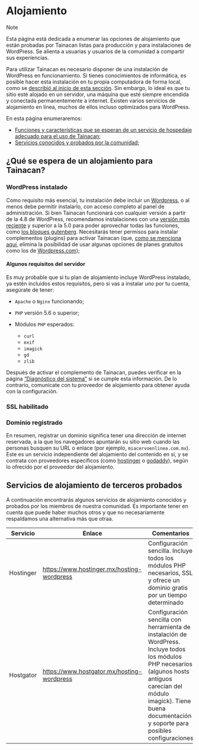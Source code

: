 # Alojamiento

> [!NOTE]
> Esta página está dedicada a enumerar las opciones de alojamiento que están probadas por Tainacan listas para producción y para instalaciones de WordPress. Se alienta a usuarias y usuarios de la comunidad a compartir sus experiencias.

Para utilizar Tainacan es necesario disponer de una instalación de WordPress en funcionamiento. Si tienes conocimientos de informática, es posible hacer esta instalación en tu propia computadora de forma local, como se [describió al inicio de esta sección](es-mx/xampp). Sin embargo, lo ideal es que tu sitio esté alojado en un servidor, una máquina que esté siempre encendida y conectada permanentemente a internet. Existen varios servicios de alojamiento en línea, muchos de ellos incluso optimizados para WordPress.

En esta página enumeraremos:

- [Funciones y características que se esperan de un servicio de hospedaje adecuado para el uso de Tainacan](#¿qué-se-espera-de-un-alojamiento-para-tainacan);
- [Servicios conocidos y probados por la comunidad](#servicios-de-alojamiento-de-terceros-probados);

## ¿Qué se espera de un alojamiento para Tainacan?

### WordPress instalado

Como requisito más esencial, tu instalación debe incluir un [Wordpress](https://es-mx.wordpress.org/ ":ignore"), o al menos debe permitir instalarlo, con acceso completo al panel de administración. Si bien Tainacan funcionará con cualquier versión a partir de la 4.8 de WordPress, recomendamos instalaciones con una [versión más reciente](https://es-mx.wordpress.org/download/releases/ ":ignore") y superior a la 5.0 para poder aprovechar todas las funciones, como [los bloques gutenberg](/es-mx/gutenberg-blocks.md). Necesitarás tener permisos para instalar complementos (plugins) para activar Tainacan (que, [como se menciona aquí](/es-mx/faq.md#¿cuál-es-la-diferencia-entre-wpcom-y-wporg), elimina la posibilidad de usar algunas opciones de planes gratuitos como los de [Wordpress.com](https://es.wordpress.com/ ":ignore"));

#### Algunos requisitos del servidor

Es muy probable que si tu plan de alojamiento incluye WordPress instalado, ya estén incluidos estos requisitos, pero si vas a instalar uno por tu cuenta, asegúrate de tener:

- `Apache` o `Nginx` funcionando;
- `PHP` versión 5.6 o superior;
- Módulos `PHP` esperados:

  - `curl`
  - `exif`
  - `imagick`
  - `gd`
  - `zlib`


Después de activar el complemento de Tainacan, puedes verificar en la página [“Diagnóstico del sistema”](/es-mx/optimization#diagnóstico-del-sistema) si se cumple esta información. De lo contrario, comunícate con tu proveedor de alojamiento para obtener ayuda con la configuración.

### SSL habilitado

### Dominio registrado

En resumen, registrar un dominio significa tener una dirección de internet reservada, a la que los navegadores apuntarán su sitio web cuando las personas busquen su URL o enlace (por ejemplo, `miacervoenlinea.com.mx`).  Este es un servicio independiente del alojamiento del contenido en sí, y se contrata con proveedores específicos (como [hostinger](https://www.hostinger.mx/ ":ignore") o [godaddy](https://www.godaddy.com/es ":ignore")), según lo ofrecido por el proveedor del alojamiento.

## Servicios de alojamiento de terceros probados

A continuación encontrarás algunos servicios de alojamiento conocidos y probados por los miembros de nuestra comunidad. Es importante tener en cuenta que puede haber muchos otros y que no necesariamente respaldamos una alternativa más que otraa.

| Servicio   | Enlace                                              | Comentarios                                                                                                       |
| --------- | ------------------------------------------------- | ----------------------------------------------------------------------------------------------------------------- |
| Hostinger | https://www.hostinger.mx/hosting-wordpress | Configuración sencilla. Incluye todos los módulos PHP necesarios, SSL y ofrece un dominio gratis por un tiempo determinado |
| Hostgator | https://www.hostgator.mx/hosting-wordpress                     | Configuración sencilla con herramienta de instalación de WordPress. Incluye todos los módulos PHP necesarios (algunos hosts antiguos carecían del módulo imagick). Tiene buena documentación y soporte para posibles configuraciones |

